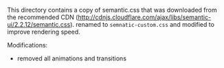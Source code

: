 This directory contains a copy of semantic.css 
that was downloaded from the recommended CDN (http://cdnjs.cloudflare.com/ajax/libs/semantic-ui/2.2.12/semantic.css). 
renamed to `semnatic-custom.css` and modified to improve rendering speed.

Modifications:
- removed all animations and transitions
